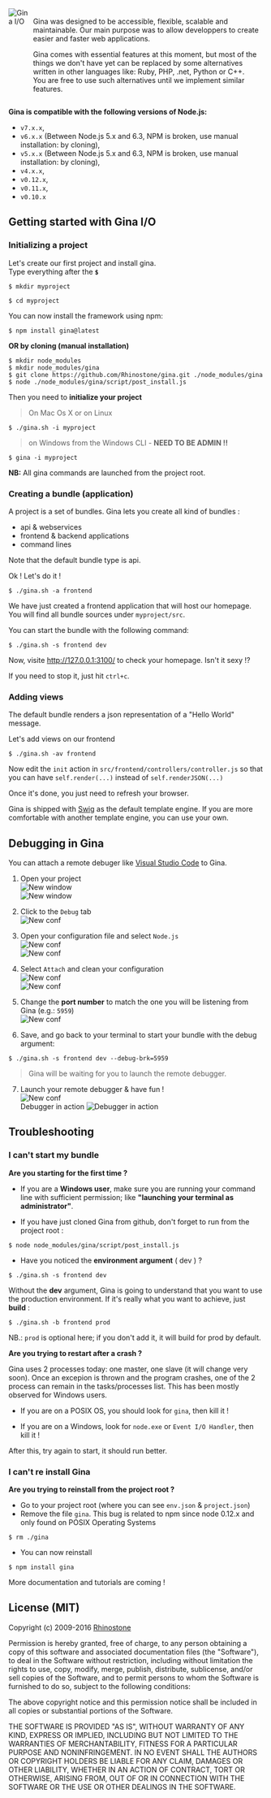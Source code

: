 <div style="display:table; margin: 0; padding: 0">
	<span style="display:table-cell;">
    	<img src="https://raw.githubusercontent.com/Rhinostone/gina/master/core/asset/img/apple-touch-icon.png" alt="Gina I/O"/>
    </span>
    <span style="display:table-cell; padding: 0 10px;">
    	Gina was designed to be accessible, flexible, scalable and maintainable. Our main purpose was to allow developpers to create easier and faster web applications.

Gina comes with essential features at this moment, but most of the things we don't have yet can be replaced by some alternatives written in other languages like: Ruby, PHP, .net, Python or C++. You are free to use such alternatives until we implement similar features.
    </span>
</div>




__Gina is compatible with the following versions of Node.js:__
- `v7.x.x`,
- `v6.x.x` (Between Node.js 5.x and 6.3, NPM is broken, use manual installation: by cloning),
- `v5.x.x` (Between Node.js 5.x and 6.3, NPM is broken, use manual installation: by cloning),
- `v4.x.x`,
- `v0.12.x`, 
- `v0.11.x`,
- `v0.10.x`


## Getting started with Gina I/O

### Initializing a project
Let's create our first project and install gina.   
Type everything after the __`$`__

``` tty
$ mkdir myproject
```

``` tty
$ cd myproject
```

You can now install the framework using npm:

```  tty
$ npm install gina@latest
```
**OR by cloning (manual installation)**
```tty
$ mkdir node_modules
$ mkdir node_modules/gina
$ git clone https://github.com/Rhinostone/gina.git ./node_modules/gina
$ node ./node_modules/gina/script/post_install.js
```

Then you need to __initialize your project__

> On Mac Os X or on Linux

```  tty
$ ./gina.sh -i myproject
```

> on Windows from the Windows CLI - __NEED TO BE ADMIN !!__

```  tty
$ gina -i myproject
```


__NB:__ All gina commands are launched from the project root.

### Creating a bundle (application)

A project is a set of bundles. Gina lets you create all kind of bundles :
* api & webservices
* frontend & backend applications
* command lines

Note that the default bundle type is api.

Ok ! Let's do it !

``` tty
$ ./gina.sh -a frontend
```

We have just created a frontend application that will host our homepage.
You will find all bundle sources under `myproject/src`.

You can start the bundle with the following command:

```tty
$ ./gina.sh -s frontend dev
```
Now, visite http://127.0.0.1:3100/  to check your homepage.
Isn't it sexy !?

If you need to stop it, just hit `ctrl+c`.


### Adding views

The default bundle renders a json representation of a "Hello World" message.

Let's add views on our frontend

```tty
$ ./gina.sh -av frontend
```
Now edit the `init` action in `src/frontend/controllers/controller.js` so that you can have `self.render(...)` instead of `self.renderJSON(...)`

Once it's done, you just need to refresh your browser.

Gina is shipped with [Swig](http://paularmstrong.github.io/swig/docs/api/) as the default template engine. If you are more comfortable with another template engine, you can use your own.

## Debugging in Gina

You can attach a remote debuger like [Visual Studio Code](https://code.visualstudio.com/Download) to Gina.

1. Open your project   
![New window](./documentation/img/debug-new1.png)   
![New window](./documentation/img/debug-new2.png)   
2. Click to the `Debug` tab   
![New conf](./documentation/img/debug-conf1.png)   
3. Open your configuration file and select `Node.js`   
![New conf](./documentation/img/debug-conf2.png)   
![New conf](./documentation/img/debug-conf3.png)   
4. Select `Attach` and clean your configuration   
![New conf](./documentation/img/debug-conf4.png)   
![New conf](./documentation/img/debug-conf5.png)   
5. Change the __port number__ to match the one you will be listening from Gina (e.g.: `5959`)   
![New conf](./documentation/img/debug-conf6.png)   

6. Save, and go back to your terminal to start your bundle with the debug argument:
```tty 
$ ./gina.sh -s frontend dev --debug-brk=5959
```
> Gina will be waiting for you to launch the remote debugger.

7. Launch your remote debugger & have fun !   
![New conf](./documentation/img/debug-conf7.png)   
	Debugger in action
    ![Debugger in action](./documentation/img/debug-start.png)   

## Troubleshooting

### I can't start my bundle

__Are you starting for the first time ?__

- If you are a __Windows user__, make sure you are running your command line with sufficient permission; like __"launching your terminal as administrator"__.


- If you have just cloned Gina from github, don't forget to run from the project root :
```tty
$ node node_modules/gina/script/post_install.js
```

- Have you noticed the __environment argument__ ( dev ) ?
``` tty
$ ./gina.sh -s frontend dev
```
Without the __dev__ argument, Gina is going to understand that you want to use the production environment. If it's really what you want to achieve, just __build__ :
```tty
$ ./gina.sh -b frontend prod
```
NB.: `prod` is optional here; if you don't add it, it will build for prod by default.


__Are you trying to restart after a crash ?__

Gina uses 2 processes today: one master, one slave (it will change very soon). Once an excepion is thrown and the program crashes, one of the 2 process can remain in the tasks/processes list.
This has been mostly observed for Windows users.

- If you are on a POSIX OS, you should look for `gina`, then kill it !

- If you are on a Windows, look for `node.exe` or  `Event I/O Handler`, then kill it !

After this, try again to start, it should run better.

### I can't re install Gina

__Are you trying to reinstall from the project root ?__

- Go to your project root (where you can see `env.json` & `project.json`)
- Remove the file `gina`. This bug is related to npm since node 0.12.x and only found on POSIX Operating Systems
``` tty
$ rm ./gina
```
- You can now reinstall
``` tty
$ npm install gina
```


More documentation and tutorials are coming !


## License (MIT)

Copyright (c) 2009-2016 [Rhinostone](http://www.rhinostone.com/)

Permission is hereby granted, free of charge, to any person obtaining a copy
of this software and associated documentation files (the "Software"), to deal
in the Software without restriction, including without limitation the rights
to use, copy, modify, merge, publish, distribute, sublicense, and/or sell
copies of the Software, and to permit persons to whom the Software is furnished
to do so, subject to the following conditions:

The above copyright notice and this permission notice shall be included in all
copies or substantial portions of the Software.

THE SOFTWARE IS PROVIDED "AS IS", WITHOUT WARRANTY OF ANY KIND, EXPRESS OR
IMPLIED, INCLUDING BUT NOT LIMITED TO THE WARRANTIES OF MERCHANTABILITY,
FITNESS FOR A PARTICULAR PURPOSE AND NONINFRINGEMENT. IN NO EVENT SHALL THE
AUTHORS OR COPYRIGHT HOLDERS BE LIABLE FOR ANY CLAIM, DAMAGES OR OTHER
LIABILITY, WHETHER IN AN ACTION OF CONTRACT, TORT OR OTHERWISE, ARISING FROM,
OUT OF OR IN CONNECTION WITH THE SOFTWARE OR THE USE OR OTHER DEALINGS IN
THE SOFTWARE.